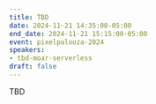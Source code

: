 ```yaml
---
title: TBD
date: 2024-11-21 14:35:00-05:00
end_date: 2024-11-21 15:15:00-05:00
event: pixelpalooza-2024
speakers:
- tbd-moar-serverless
draft: false
---
```


TBD
